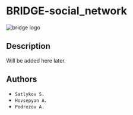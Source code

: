 # BRIDGE-social_network
![bridge logo](https://github.com/user-attachments/assets/35c840df-183b-4eb0-b26b-8e4cca8ff8da)


## Description
Will be added here later.

## Authors
- `Satlykov S.`
- `Hovsepyan A.`
- `Podrezov A.`

